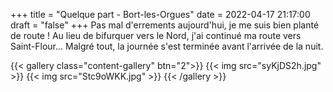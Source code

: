 +++
title = "Quelque part - Bort-les-Orgues"
date = 2022-04-17 21:17:00
draft = "false"
+++
Pas mal d'errements aujourd'hui, je me suis bien planté de route !
Au lieu de bifurquer vers le Nord, j'ai continué ma route vers Saint-Flour...
Malgré tout, la journée s'est terminée avant l'arrivée de la nuit.

{{< gallery class="content-gallery" btn="2">}}
{{< img src="syKjDS2h.jpg" >}}
{{< img src="Stc9oWKK.jpg" >}}
{{< /gallery >}}

